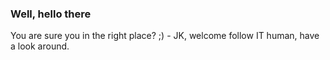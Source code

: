 ### Well, hello there
You are sure you in the right place? ;) - JK, welcome follow IT human, have a look around.

